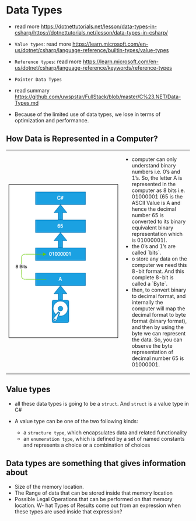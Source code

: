 # Data Types

- read more <https://dotnettutorials.net/lesson/data-types-in-csharp/https://dotnettutorials.net/lesson/data-types-in-csharp/>

- `Value types`: read more <https://learn.microsoft.com/en-us/dotnet/csharp/language-reference/builtin-types/value-types>

- `Reference types`: read more <https://learn.microsoft.com/en-us/dotnet/csharp/language-reference/keywords/reference-types>

- `Pointer Data Types`

- read summary <https://github.com/uwspstar/FullStack/blob/master/C%23.NET/Data-Types.md>

- Because of the limited use of data types, we lose in terms of optimization and performance.

## How Data is Represented in a Computer?

<table>
  <tr style="border:none">
    <td width="300">
      <img src ="https://github.com/uwspstar/FullStack/blob/master/Img/101_Data_is_Represented.png" alt="Data_is_Represented" width="100%"/>
    </td>
    <td valign="top">
      <ul>
        <li>computer can only understand binary numbers i.e. 0’s and 1’s. So, the letter A is represented in the computer as 8 bits i.e. 01000001 (65 is the ASCII Value is A and hence the decimal number 65 is converted to its binary equivalent binary representation which is 01000001).</li>
        <li>the 0’s and 1’s are called `bits`.</li>
        <li>o store any data on the computer we need this 8-bit format. And this complete 8-bit is called a `Byte`.</li>
        <li>then, to convert binary to decimal format, and internally the computer will map the decimal format to byte format (binary format), and then by using the byte we can represent the data. So, you can observe the byte representation of decimal number 65 is 01000001.</li>
      </ul>
    </td>
  </tr>
</table>

## Value types

- all these data types is going to be a `struct`. And `struct` is a value type in C#

- A value type can be one of the two following kinds:
  - a `structure type`, which encapsulates data and related functionality
  - an `enumeration type`, which is defined by a set of named constants and represents a choice or a combination of choices

## Data types are something that gives information about

- Size of the memory location.
- The Range of data that can be stored inside that memory location
- Possible Legal Operations that can be performed on that memory location.
W- hat Types of Results come out from an expression when these types are used inside that expression?

